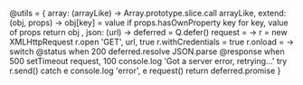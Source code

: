 @utils = {
	array: (arrayLike) -> Array.prototype.slice.call arrayLike,
	extend: (obj, props) ->
		obj[key] = value if props.hasOwnProperty key for key, value of props
		return obj
	,
	json: (url) ->
		deferred = Q.defer()
		request = ->
			r = new XMLHttpRequest
			r.open 'GET', url, true
			r.withCredentials = true
			r.onload = ->
				switch @status
					when 200
						deferred.resolve JSON.parse @response
					when 500
						setTimeout request, 100
						console.log 'Got a server error, retrying…'
			try
				r.send()
			catch e
				console.log 'error', e
		request()
		return deferred.promise
}